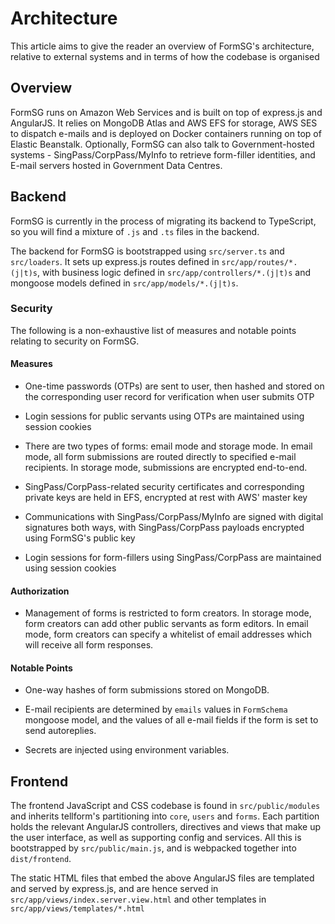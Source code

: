 # Architecture

This article aims to give the reader an overview of FormSG's architecture,
relative to external systems and in terms of how the codebase is organised

## Overview

FormSG runs on Amazon Web Services and is built on top of express.js and AngularJS.
It relies on MongoDB Atlas and AWS EFS for storage, AWS SES to dispatch e-mails and
is deployed on Docker containers running on top of Elastic Beanstalk. Optionally, FormSG
can also talk to Government-hosted systems - SingPass/CorpPass/MyInfo to retrieve form-filler
identities, and E-mail servers hosted in Government Data Centres.

## Backend

FormSG is currently in the process of migrating its backend to TypeScript, so you will find
a mixture of `.js` and `.ts` files in the backend.

The backend for FormSG is bootstrapped using `src/server.ts` and `src/loaders`.
It sets up express.js routes defined in `src/app/routes/*.(j|t)s`, with business logic
defined in `src/app/controllers/*.(j|t)s` and mongoose models defined in `src/app/models/*.(j|t)s`.

### Security

The following is a non-exhaustive list of measures and notable points relating
to security on FormSG.

#### Measures

- One-time passwords (OTPs) are sent to user, then hashed and stored on
  the corresponding user record for verification when user submits OTP

- Login sessions for public servants using OTPs are maintained
  using session cookies

- There are two types of forms: email mode and storage mode. In email mode,
  all form submissions are routed directly to specified e-mail recipients. In
  storage mode, submissions are encrypted end-to-end.

- SingPass/CorpPass-related security certificates and corresponding private
  keys are held in EFS, encrypted at rest with AWS' master key

- Communications with SingPass/CorpPass/MyInfo are signed with digital
  signatures both ways, with SingPass/CorpPass payloads encrypted using
  FormSG's public key

- Login sessions for form-fillers using SingPass/CorpPass
  are maintained using session cookies

#### Authorization

- Management of forms is restricted to form creators. In storage mode, form creators
  can add other public servants as form editors. In email mode, form creators can
  specify a whitelist of email addresses which will receive all form responses.

#### Notable Points

- One-way hashes of form submissions stored on MongoDB.

- E-mail recipients are determined by `emails` values in `FormSchema` mongoose
  model, and the values of all e-mail fields if the form is set to send autoreplies.

- Secrets are injected using environment variables.

## Frontend

The frontend JavaScript and CSS codebase is found in `src/public/modules` and inherits
tellform's partitioning into `core`, `users` and `forms`. Each partition holds the
relevant AngularJS controllers, directives and views that make up the user interface,
as well as supporting config and services. All this is bootstrapped by `src/public/main.js`,
and is webpacked together into `dist/frontend`.

The static HTML files that embed the above AngularJS files are templated and served by
express.js, and are hence served in `src/app/views/index.server.view.html` and other templates
in `src/app/views/templates/*.html`
